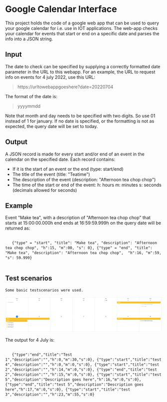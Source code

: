 # Google Calendar Interface
This project holds the code of a google web app that can be used to query your google calendar for i.e. use in IOT applications. The web-app checks your calendar for events that start or end on a specific date and parses the info into a JSON string.

  ## Input
  The date to check can be specified by supplying a correctly formatted date parameter in the URL to this webapp. For an example, the URL to request info on events for 4 july 2022, use this URL: 
  > https://urltowebappgoeshere?date=20220704
  
  The format of the date is: 
  > yyyymmdd


  Note that month and day needs to be specified with two digits. So use 01 instead of 1 for january. If no date is specified, or the formatting is not as expected, the query date will be set to today.

  ## Output
  A JSON record is made for every start and/or end of an event in the calendar on the specified date. Each record contains:
   - If it is the start of an event or the end (type: start/end)
   - The title of the event (title: "Teatime")
   - The description of the event (description: "Afternoon tea chop chop")
   - The time of the start or end of the event: h: hours m: minutes s: seconds (decimals allowed for seconds)
  
  ## Example
   Event "Make tea", with a description of "Afternoon tea chop chop" that starts at 15:00:00.000h end ends at 16:59:59.999h on the query date will be returned as:<br>
   <pre><code>
   {"type" = "start", "title": "Make tea", "description": "Afternoon tea chop chop", "h":15, "m":00, "s": 0}, {"type" = "end", "title": "Make tea", "description": "Afternoon tea chop chop",  "h":16, "m":59, "s": 59.999}
   </code></pre>
   
   ## Test scenarios
   
   
    Some basic testscenarios were used.
   
   
   ![Woops, no figure here](readmd_fig1.png)
   
   
   The output for 4 July is:
   <pre><code>
   {"type":"end","title":"Test 1","description":"","h":0,"m":30,"s":0}, {"type":"start","title":"test 4","description":"","h":0,"m":0,"s":0}, {"type":"start","title":"test 2","description":"","h":14,"m":0,"s":0}, {"type":"end","title":"test 2","description":"","h":15,"m":0,"s":0}, {"type":"start","title":"test 5","description":"Description goes here","h":16,"m":0,"s":0}, {"type":"end","title":"test 5","description":"Description goes here","h":17,"m":0,"s":0}, {"type":"start","title":"test 3","description":"","h":23,"m":55,"s":0}
   </code></pre>
